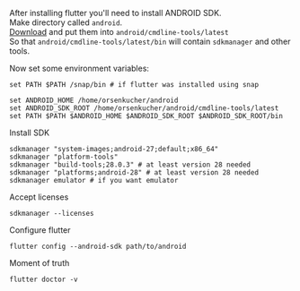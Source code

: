 After installing flutter you'll need to install ANDROID SDK.  
Make directory called `android`.  
[Download](https://developer.android.com/studio/#command-tools) and put them into `android/cmdline-tools/latest`  
So that `android/cmdline-tools/latest/bin` will contain `sdkmanager` and other tools.  

Now set some environment variables:
```fish
set PATH $PATH /snap/bin # if flutter was installed using snap

set ANDROID_HOME /home/orsenkucher/android
set ANDROID_SDK_ROOT /home/orsenkucher/android/cmdline-tools/latest
set PATH $PATH $ANDROID_HOME $ANDROID_SDK_ROOT $ANDROID_SDK_ROOT/bin
```

Install SDK
```fish
sdkmanager "system-images;android-27;default;x86_64"
sdkmanager "platform-tools"
sdkmanager "build-tools;28.0.3" # at least version 28 needed
sdkmanager "platforms;android-28" # at least version 28 needed
sdkmanager emulator # if you want emulator
```

Accept licenses
```fish
sdkmanager --licenses
```

Configure flutter
```fish
flutter config --android-sdk path/to/android
```

Moment of truth
```fish
flutter doctor -v
```
